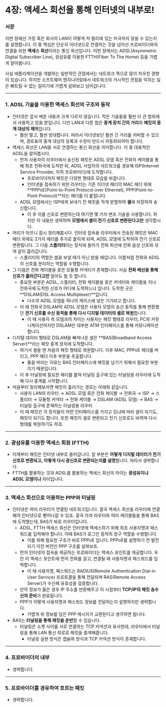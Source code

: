 # 4장: 액세스 회선을 통해 인터넷의 내부로!

### 서문

이번 장에선 가정 혹은 회사의 LAN이 어떻게 저 멀리에 있는 미국까지 닿을 수 있는지를 설명합니다. 이 중 핵심은 단순히 이더넷으로 연결하는 것을 넘어선 프로바이더와의 연결을 위한 **액세스 회선**이라는 통신 회선입니다. 이번 장에서는 ADSL(Asymmetric Digital Subscriber Line), 광섬유를 이용한 FTTH(Fiber To The Home) 등을 가볍게 알아봅니다.

사실 애플리케이션을 개발하는 일반적인 관점에서는 네트워크 쪽으로 많이 치우친 경향이 있습니다. 하지만 소프트웨어 엔지니어링에서 네트워크의 거시적인 관점을 익히는 일은 빠트릴 수 없는 일이기에 가볍게 살펴보고 넘어갑니다.

---

### 1. ADSL 기술을 이용한 액세스 회선의 구조와 동작

- 인터넷은 앞서 배운 내용과 크게 다르지 않습니다. 작은 기술들을 훨씬 더 큰 범위에서 사용하고 있을 뿐입니다. 다만 LAN과 다른 점은 **중계 장치 간의 거리**와 **패킷의 중계 대상의 제어**입니다.
    - 훨씬 멀고, 훨씬 방대합니다. 따라서 이더넷보단 훨씬 긴 거리를 커버할 수 있으며, 경로표의 중계 대상의 등록과 수정이 반드시 자동화되어야 합니다.
- 액세스 회선은 LAN을 서로 연결하는 통신 회선을 의미합니다. 이 중 대표적인 ADSL을 알아봅시다.
    - 먼저 사용자의 라우터에서 송신된 패킷은 ADSL 모뎀 혹은 전화의 케이블을 통해 최초 전화국에 도착한 뒤, ADSL 사업자의 네트워크를 경유해 ISP(Internet Service Provider, 이하 프로바이더)에 도착합니다.
        - 프로바이더까지 패킷은 다양한 형태로 모습을 바꿉니다.
        - 인터넷을 접속하기 위한 라우터는 기존 이더넷 헤더의 MAC 헤더 외에 **PPPoE(Point-to-Point Protocol over Ethernet), PPP(Point-to-Point Protocol)**라는 헤더를 더 붙힙니다.
    - ADSL 모뎀에서는 ISP에게 보내기 전 패킷을 작게 분할하여 **셀**에 저장하여 송신합니다.
        - 이 후 이를 신호로 변환하는데 여기엔 몇 가지 변조 기술을 사용합니다. 하지만 이 내용은 생략하며 **모뎀에서 셀이 전기 신호로 변환된다고만** 생각합시다.
- 머리가 아프니 잠시 정리해봅시다. 인터넷 접속용 라우터에서 전송된 패킷은 MAC 헤더 외에도 2가지 헤더를 추가로 붙히게 되며, ADSL 모뎀에 도착하여 전기 신호로 변환됩니다. 그 다음 **스플리터**라는 장치에 들어가 전화 회선에 전화 음성 신호와 섞여 같이 흘러갑니다.
    - 스플리터의 역할은 셀을 보낼 때가 아닌 받을 때입니다. 이름처럼 전화와 ADSL의 신호를 분리하는 역할을 수행합니다.
- 그 다음은 전화 케이블을 꽂은 모듈형 커넥터가 존재합니다. 사실 **전화 배선을 통해 신호가 흘러간다고만** 알아도 될 듯 합니다.
    - 중요한 부분은 ADSL, 스플리터, 전화 케이블을 꽂은 커넥터와 케이블을 지나 전화국에 도착한 신호가 어디에 도착하느냐 입니다. 도착한 곳은 **DSLAM(DSL Access Multiplexer)**입니다.
        - 다수의 ADSL 모뎀을 하나의 케이스에 넣은 기기라고 합니다.
    - 이 때 전화국 DSLAM의 ADSL 모뎀은 사용자 모뎀의 송신 동작을 통해 변환했던 **전기 신호를 수신 동작을 통해 다시 디지털 데이터의 셀로 복원**합니다.
        - 이 때 사용자 측 모뎀과의 차이는 사용자는 패킷 형태로 라우터, PC와 커뮤니케이션하지만 DSLAM은 대부분 ATM 인터페이스를 통해 커뮤니케이션합니다.
- 디지털 데이터 형태로 DSLAM을 빠져나온 셀은 **BAS(Broadband Access Server)**라는 패킷 중계 장치에 도착합니다.
    - 여기서 셀을 맨 처음의 패킷 형태로 복원합니다. 이후 MAC, PPPoE 헤더를 버리고, PPP 헤더 이후 부분을 추출합니다.
        - 둘을 버리는 이유는 BAS 인터페이스에 패킷을 넘기기 위해서 필요한 부분이기 때문입니다.
    - 이 후 터널링에 필요한 헤더를 붙혀 터널링 출구에 있는 터널링용 라우터에 도착해 다시 중계를 시작합니다.
- 처음부터 정리해보자면 패킷이 흘러가는 경로는 아래와 같습니다.
    - 사용자 LAN의 라우터 → ADSL 모뎀 혹은 전화 케이블 → 전화국 → ISP → 스플리터 → 모듈형 커넥터 → 전화 케이블 → DSLAM (ADSL 모뎀) → BAS → 터널링 출구에 존재하는 터널링용 라우터
    - 이 때 패킷은 각 장치들이 어떤 인터페이스를 가지고 있냐에 따라 셀이 되기도, 패킷이 되기도 합니다. 또한 패킷이 셀로 변환되고 전기 신호로도 바뀌며 다시 형태를 복원하기도 하죠.

---

### 2. 광섬유를 이용한 액세스 회원 (FTTH)

- 이제부터 패킷은 인터넷 내부로 들어갑니다. 앞 부분은 **어떻게 디지털 데이터가 전기 신호로 변환되고, 어떻게 다시 광신호로 변환되는지를 설명**합니다. 따라서 생략합니다.
- FTTH를 활용하는 것과 ADSL를 활용하는 액세스 회선의 차이는 **광섬유이냐 ADSL 모뎀이냐** 차이입니다.

---

### 3. 액세스 회선으로 이용하는 PPP와 터널링

- 인터넷은 여러 라우터가 연결된 네트워크입니다. 결국 액세스 회선을 라우터에 연결해야 인터넷으로 뻗어나갈 수 있죠. 결국 아까 라우터와 여러 케이블들을 통해 BAS에 도착했는데, BAS가 바로 라우터입니다.
    - ADSL, FTTH 액세스 회선은 인터넷에 액세스하기 위해 최초 사용자명과 패스워드를 입력해야 합니다. 이때 BAS가 로그인 동작의 창구 역할을 수행합니다.
        - 이를 위해 필요한 구조가 바로 PPPoE 입니다. PPPoE를 설명하기 전 발전되기 이전 버전인 PPP 구조를 살펴보죠.
    - 먼저 인터넷의 접속을 제공하는 프로바이더는 액세스 포인트를 제공합니다. 우린 이 액세스 포인트에 먼저 전화를 걸고, 연결될 때 사용자명과 패스워드를 입력합니다.
        - 이 때 사용자명, 패스워드는 RADIUS(Remote Authentication Dial-in User Service) 프로토콜을 통해 전달되며 RAS(Remote Access Server)가 수신해 유효성을 검증합니다.
    - 만약 정보가 옳은 경우 IP 주소를 반환해주고 이 시점부터 **TCP/IP의 패킷 송수신의 준비**가 완료됩니다.
    - PPP가 어떻게 사용자명과 패스워드 정보를 전달하는지 설명하지만 생략합니다.
        - 가볍게 위 정보를 담은 PPP 메시지가 교환된다고 생각하면 됩니다.
- BAS는 **터널링을 통해 패킷을 운반**할 수 있습니다.
    - 터널링은 소켓 사이를 서로 연결하는 TCP 커넥션과 유사한데, 라우터에서 터널링을 통해 LAN 통신 회로로 패킷을 중계해줍니다.
        - 터널링 실현 방식은 캡슐화 방식과 TCP 커넥션 방식이 존재합니다.

---

### 4. 프로바이더의 내부

- 생략합니다.

---

### 5. 프로바이더를 경유하여 흐르는 패킷

- 생략합니다.